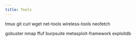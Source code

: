 ```yaml
---
title: Tools
---
```


tmux
git
curl
wget
net-tools
wireless-tools
neofetch

gobuster
nmap
ffuf
burpsuite
metasploit-framework
exploitdb